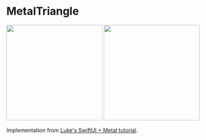 # MetalTriangle
<img src="https://github.com/evrensen467/MetalTriangle/assets/146845123/7dd2127e-06a4-45f0-b8d4-0b40da642f52" width="250">
<img src="https://github.com/evrensen467/MetalTriangle/assets/146845123/8cbccb47-0e66-4159-9959-6d28b86c1217" width="250">

Implementation from [Luke's SwiftUI + Metal tutorial](https://www.youtube.com/watch?v=_xEQTsdH3II).

